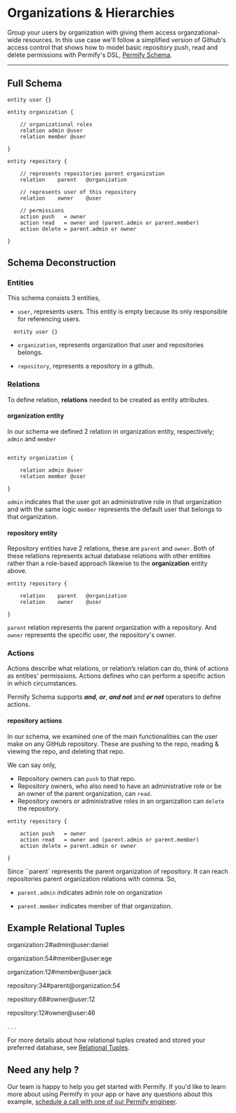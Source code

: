 

# Organizations & Hierarchies

Group your users by organization with giving them access organzational-wide resources. In this use case we'll follow a simplified version of Github's access control that shows how to model basic repository push, read and delete permissions with Permify's DSL, [Permify Schema].

[Permify Schema]: /docs/getting-started/modeling

-------

## Full Schema

```perm
entity user {} 

entity organization {

    // organizational roles
    relation admin @user    
    relation member @user    

} 

entity repository {

    // represents repositories parent organization
    relation    parent   @organization 

    // represents user of this repository
    relation    owner    @user           

    // permissions
    action push   = owner
    action read   = owner and (parent.admin or parent.member)
    action delete = parent.admin or owner

} 
```

## Schema Deconstruction

### Entities

This schema consists 3 entities, 

- `user`, represents users. This entity is empty because its only responsible for referencing users.

```perm
  entity user {}
```

- `organization`, represents organization that user and repositories belongs. 

- `repository`, represents a repository in a github.

### Relations

To define relation, **relations** needed to be created as entity attributes.

#### organization entity

In our schema we defined 2 relation in organization entity, respectively; ``admin`` and ``member`` 

```perm

entity organization {

    relation admin @user    
    relation member @user    

} 

```

``admin`` indicates that the user got an administrative role in that organization and with the same logic ``member`` represents the default user that belongs to that organization.

#### repository entity

Repository entities have 2 relations, these are ``parent`` and ``owner``. Both of these relations represents actual database relations with other entities rather than a role-based approach likewise to the **organization** entity above.

```perm
entity repository {

    relation    parent   @organization 
    relation    owner    @user           

} 
```

``parent`` relation represents the parent organization with a repository. And ``owner`` represents the specific user, the repository's owner.

### Actions

Actions describe what relations, or relation’s relation can do, think of actions as entities' permissions. Actions defines who can perform a specific action in which circumstances.

Permify Schema supports ***and***, ***or***, ***and not*** and ***or not*** operators to define actions. 

#### repository actions

In our schema, we examined one of the main functionalities can the user make on any GitHub repository. These are pushing to the repo, reading & viewing the repo, and deleting that repo. 

We can say only,

- Repository owners can  ``push`` to that repo.
- Repository owners, who also need to have an administrative role or be an owner of the parent organization, can ``read``.
- Repository owners or administrative roles in an organization can ``delete`` the repository.

```
entity repository {

    action push   = owner
    action read   = owner and (parent.admin or parent.member)
    action delete = parent.admin or owner

} 
```

Since ``parent` represents the parent organization of repository. It can reach repositories parent organization relations with comma. So, 

- ``parent.admin``
indicates admin role on organization

- ``parent.member`` 
indicates member of that organization.

## Example Relational Tuples 

organization:2#admin@user:daniel

organization:54#member@user:ege

organization:12#member@user:jack

repository:34#parent@organization:54 

repository:68#owner@user:12

repository:12#owner@user:46


.
.
.

For more details about how relational tuples created and stored your preferred database, see [Relational Tuples].

[Relational Tuples]: ../getting-started/sync-data.md

## Need any help ?

Our team is happy to help you get started with Permify. If you'd like to learn more about using Permify in your app or have any questions about this example, [schedule a call with one of our Permify engineer](https://meetings-eu1.hubspot.com/ege-aytin/call-with-an-expert).
